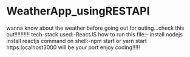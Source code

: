 # WeatherApp_usingRESTAPI
wanna know about the weather before going out for outing...check this out!!!!!!!!!! tech-stack used:-ReactJS
how to run this file:-
install nodejs
install reactjs
command on shell:-npm start or yarn start
https:localhost3000 will be your port 
enjoy coding!!!!!
